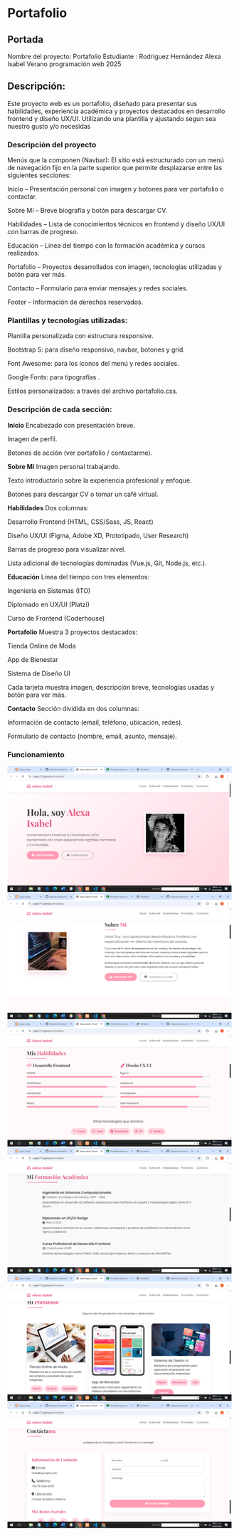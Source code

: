 # Portafolio
## Portada
Nombre del proyecto:
Portafolio 
Estudiante : Rodriguez Hernández Alexa Isabel
Verano programación web 2025

## Descripción:
Este proyecto web es un portafolio, diseñado para presentar sus habilidades, experiencia académica y proyectos destacados en desarrollo frontend y diseño UX/UI. Utilizando una plantilla y ajustando segun sea nuestro gusto y/o necesidas

### Descripción del proyecto
Menús que la componen (Navbar):
El sitio está estructurado con un menú de navegación fijo en la parte superior que permite desplazarse entre las siguientes secciones:

Inicio – Presentación personal con imagen y botones para ver portafolio o contactar.

Sobre Mí – Breve biografía y botón para descargar CV.

Habilidades – Lista de conocimientos técnicos en frontend y diseño UX/UI con barras de progreso.

Educación – Línea del tiempo con la formación académica y cursos realizados.

Portafolio – Proyectos desarrollados con imagen, tecnologías utilizadas y botón para ver más.

Contacto – Formulario para enviar mensajes y redes sociales.

Footer – Información de derechos reservados.

### Plantillas y tecnologías utilizadas:
Plantilla personalizada con estructura responsive.

Bootstrap 5: para diseño responsivo, navbar, botones y grid.

Font Awesome: para los íconos del menú y redes sociales.

Google Fonts: para tipografías .

Estilos personalizados: a través del archivo portafolio.css.

### Descripción de cada sección:

**Inicio**
Encabezado con presentación breve.

Imagen de perfil.

Botones de acción (ver portafolio / contactarme).

**Sobre Mí**
Imagen personal trabajando.

Texto introductorio sobre la experiencia profesional y enfoque.

Botones para descargar CV o tomar un café virtual.

**Habilidades**
Dos columnas:

Desarrollo Frontend (HTML, CSS/Sass, JS, React)

Diseño UX/UI (Figma, Adobe XD, Prototipado, User Research)

Barras de progreso para visualizar nivel.

Lista adicional de tecnologías dominadas (Vue.js, Git, Node.js, etc.).

**Educación**
Línea del tiempo con tres elementos:

Ingeniería en Sistemas (ITO)

Diplomado en UX/UI (Platzi)

Curso de Frontend (Coderhouse)

**Portafolio**
Muestra 3 proyectos destacados:

Tienda Online de Moda

App de Bienestar

Sistema de Diseño UI

Cada tarjeta muestra imagen, descripción breve, tecnologías usadas y botón para ver más.

**Contacto**
Sección dividida en dos columnas:

Información de contacto (email, teléfono, ubicación, redes).

Formulario de contacto (nombre, email, asunto, mensaje).

### Funcionamiento
![Funcionamiento](./fun1.png)
![Funcionamiento](./fun2.png)
![Funcionamiento](./fun3.png)
![Funcionamiento](./fun4.png)
![Funcionamiento](./fun5.png)
![Funcionamiento](./fun6.png)
